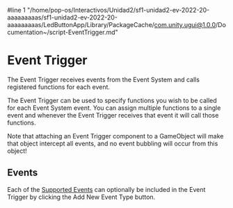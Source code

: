 #line 1 "/home/pop-os/Interactivos/Unidad2/sf1-unidad2-ev-2022-20-aaaaaaaaas/sf1-unidad2-ev-2022-20-aaaaaaaaas/LedButtonApp/Library/PackageCache/com.unity.ugui@1.0.0/Documentation~/script-EventTrigger.md"
# Event Trigger

The Event Trigger receives events from the Event System and calls registered functions for each event.

The Event Trigger can be used to specify functions you wish to be called for each Event System event. You can assign multiple functions to a single event and whenever the Event Trigger receives that event it will call those functions.

Note that attaching an Event Trigger component to a GameObject will make that object intercept all events, and no event bubbling will occur from this object!


## Events

Each of the [Supported Events](SupportedEvents.md) can optionally be included in the Event Trigger by clicking the Add New Event Type button.
